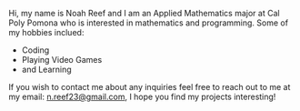 Hi, my name is Noah Reef and I am an Applied Mathematics major at Cal Poly Pomona who is interested in mathematics and programming. Some of my hobbies inclued:

- Coding
- Playing Video Games
- and Learning

If you wish to contact me about any inquiries feel free to reach out to me at my email: n.reef23@gmail.com, I hope you find my projects interesting!

<!---
Noah-B-Reef/Noah-B-Reef is a ✨ special ✨ repository because its `README.md` (this file) appears on your GitHub profile.
You can click the Preview link to take a look at your changes.
--->
